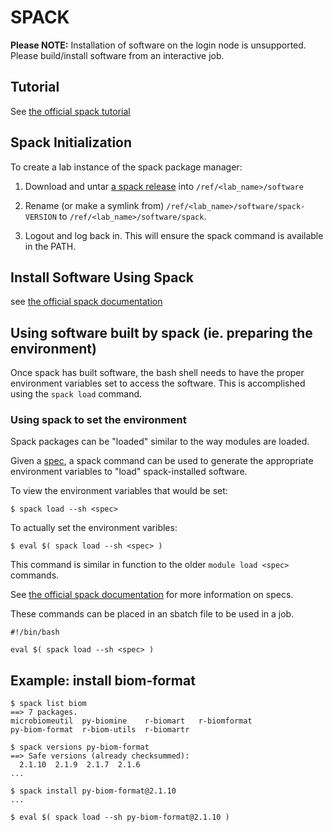# SPACK

**Please NOTE:**
Installation of software on the login node is unsupported.  Please build/install software from an interactive job.

## Tutorial

See [the official spack tutorial](https://spack-tutorial.readthedocs.io/en/latest/)

## Spack Initialization

To create a lab instance of the spack package manager:

1.  Download and untar [a spack release](https://github.com/spack/spack/releases) into `/ref/<lab_name>/software`

2.  Rename (or make a symlink from) `/ref/<lab_name>/software/spack-VERSION` to `/ref/<lab_name>/software/spack`.

3.  Logout and log back in.  This will ensure the spack command is available in the PATH.


## Install Software Using Spack

see [the official spack documentation](https://spack.readthedocs.io/en/latest/command_index.html#spack-install)


## Using software built by spack (ie. preparing the environment)

Once spack has built software, the bash shell needs to have the proper environment variables set to access the software.
This is accomplished using the `spack load` command.

### Using spack to set the environment

Spack packages can be "loaded" similar to the way modules are loaded.

Given a [spec](https://spack.readthedocs.io/en/latest/basic_usage.html#specs-dependencies), a spack command can be used to generate the appropriate environment variables to "load" spack-installed software.

To view the environment variables that would be set:

```
$ spack load --sh <spec>
```

To actually set the environment varibles:

```
$ eval $( spack load --sh <spec> )
```

This command is similar in function to the older `module load <spec>` commands.

See [the official spack documentation](https://spack.readthedocs.io/en/latest/basic_usage.html#specs-dependencies) for more information on specs.

These commands can be placed in an sbatch file to be used in a job.

```
#!/bin/bash

eval $( spack load --sh <spec> )

```

## Example: install biom-format

```
$ spack list biom
==> 7 packages.
microbiomeutil  py-biomine    r-biomart   r-biomformat
py-biom-format  r-biom-utils  r-biomartr

$ spack versions py-biom-format
==> Safe versions (already checksummed):
  2.1.10  2.1.9  2.1.7  2.1.6
...

$ spack install py-biom-format@2.1.10
...

$ eval $( spack load --sh py-biom-format@2.1.10 )
```
